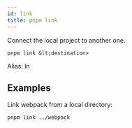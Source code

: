 ```yaml
---
id: link
title: pnpm link
---
```


Connect the local project to another one.

```text
pnpm link &lt;destination>
```

Alias: ln

## Examples

Link webpack from a local directory:

```sh
pnpm link ../webpack
```
